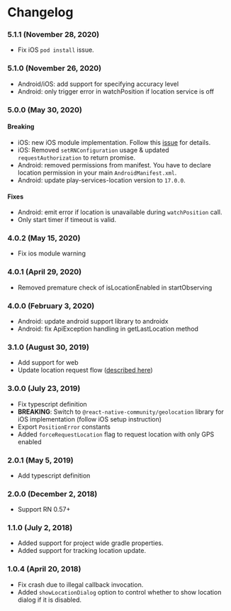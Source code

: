 # Changelog

### 5.1.1 (November 28, 2020)
 - Fix iOS `pod install` issue.

### 5.1.0 (November 26, 2020)
 - Android/iOS: add support for specifying accuracy level
 - Android: only trigger error in watchPosition if location service is off

### 5.0.0 (May 30, 2020)
#### Breaking
 - iOS: new iOS module implementation. Follow this [issue](https://github.com/Agontuk/react-native-geolocation-service/issues/173) for details.
 - iOS: Removed `setRNConfiguration` usage & updated `requestAuthorization` to return promise.
 - Android: removed permissions from manifest. You have to declare location permission in your main `AndroidManifest.xml`.
 - Android: update play-services-location version to `17.0.0`.

#### Fixes
 - Android: emit error if location is unavailable during `watchPosition` call.
 - Only start timer if timeout is valid.

### 4.0.2 (May 15, 2020)
 - Fix ios module warning

### 4.0.1 (April 29, 2020)
 - Removed premature check of isLocationEnabled in startObserving

### 4.0.0 (February 3, 2020)
 - Android: update android support library to androidx
 - Android: fix ApiException handling in getLastLocation method

### 3.1.0 (August 30, 2019)
 - Add support for web
 - Update location request flow ([described here](https://github.com/Agontuk/react-native-geolocation-service/issues/108#issuecomment-524217651))

### 3.0.0 (July 23, 2019)
 - Fix typescript definition
 - __BREAKING__: Switch to `@react-native-community/geolocation` library for iOS implementation (follow iOS setup instruction)
 - Export `PositionError` constants
 - Added `forceRequestLocation` flag to request location with only GPS enabled

### 2.0.1 (May 5, 2019)
 - Add typescript definition

### 2.0.0 (December 2, 2018)
 - Support RN 0.57+

### 1.1.0 (July 2, 2018)
 - Added support for project wide gradle properties.
 - Added support for tracking location update.

### 1.0.4 (April 20, 2018)
 - Fix crash due to illegal callback invocation.
 - Added `showLocationDialog` option to control whether to show location dialog if it is disabled.
